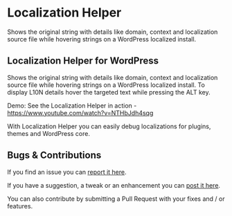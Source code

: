 Localization Helper
=================================

Shows the original string with details like domain, context and localization source file while hovering strings on a WordPress localized install.

Localization Helper for WordPress
---------------------------------------------------

Shows the original string with details like domain, context and localization source file while hovering strings on a WordPress localized install. To display L10N details hover the targeted text while pressing the ALT key.

Demo: See the Localization Helper in action - https://www.youtube.com/watch?v=NTHbJdh4sqg

With Localization Helper you can easily debug localizations for plugins, themes and WordPress core.

Bugs & Contributions
--------------------

If you find an issue you can <a href="https://github.com/deconf/Localization-Helper/issues">report it here</a>. 

If you have a suggestion, a tweak or an enhancement you can <a href="https://github.com/deconf/Localization-Helper/labels/enhancement">post it here</a>.

You can also contribute by submitting a Pull Request with your fixes and / or features.
